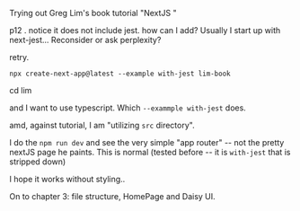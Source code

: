 Trying out Greg Lim's book tutorial "NextJS "

p12 . notice it does not include jest. how can I add? Usually I start up with next-jest... Reconsider or ask perplexity?

retry. 

`npx create-next-app@latest --example with-jest lim-book`

cd lim


and I want to use typescript.
Which `--exammple with-jest` does.

amd, against tutorial, I am "utilizing `src` directory".

I do the `npm run dev`
and see the very simple "app router" -- not the pretty nextJS page he paints. 
This is normal (tested before -- it is `with-jest` that is stripped down)

I hope it works without styling..

On to chapter 3: file structure, HomePage and Daisy UI.

